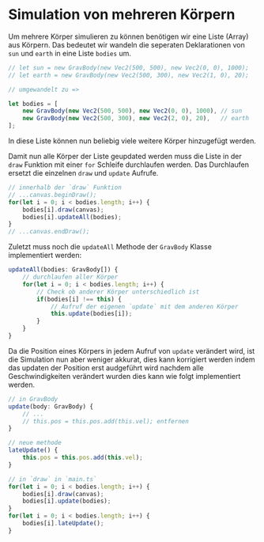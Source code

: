 # Simulation von mehreren Körpern

Um mehrere Körper simulieren zu können benötigen wir eine Liste (Array) aus Körpern.
Das bedeutet wir wandeln die seperaten Deklarationen von `sun` und `earth` in eine Liste `bodies` um.
```typescript
// let sun = new GravBody(new Vec2(500, 500), new Vec2(0, 0), 1000);
// let earth = new GravBody(new Vec2(500, 300), new Vec2(1, 0), 20);

// umgewandelt zu =>

let bodies = [
    new GravBody(new Vec2(500, 500), new Vec2(0, 0), 1000), // sun
    new GravBody(new Vec2(500, 300), new Vec2(2, 0), 20),   // earth
];
```
In diese Liste können nun beliebig viele weitere Körper hinzugefügt werden.

Damit nun alle Körper der Liste geupdated werden muss die Liste in der `draw` Funktion
mit einer `for` Schleife durchlaufen werden. Das Durchlaufen ersetzt die einzelnen `draw` und `update` Aufrufe.
```typescript
// innerhalb der `draw` Funktion
// ...canvas.beginDraw();
for(let i = 0; i < bodies.length; i++) {
    bodies[i].draw(canvas);
    bodies[i].updateAll(bodies);
}
// ...canvas.endDraw();
```

Zuletzt muss noch die `updateAll` Methode der `GravBody` Klasse implementiert werden:
```typescript
updateAll(bodies: GravBody[]) {
    // durchlaufen aller Körper
    for(let i = 0; i < bodies.length; i++) {
        // Check ob anderer Körper unterschiedlich ist
        if(bodies[i] !== this) {
            // Aufruf der eigenen `update` mit dem anderen Körper
            this.update(bodies[i]);
        }
    }
}
```
Da die Position eines Körpers in jedem Aufruf von `update` verändert wird, ist die Simulation nun aber weniger akkurat,
dies kann korrigiert werden indem das updaten der Position erst audgeführt wird nachdem alle Geschwindigkeiten verändert wurden dies kann wie folgt implementiert werden.
```typescript
// in GravBody
update(body: GravBody) {
    // ...
    // this.pos = this.pos.add(this.vel); entfernen
}

// neue methode
lateUpdate() {
    this.pos = this.pos.add(this.vel);
}
```
```typescript
// in `draw` in `main.ts`
for(let i = 0; i < bodies.length; i++) {
    bodies[i].draw(canvas);
    bodies[i].update(bodies);
}
for(let i = 0; i < bodies.length; i++) {
    bodies[i].lateUpdate();
}
```
